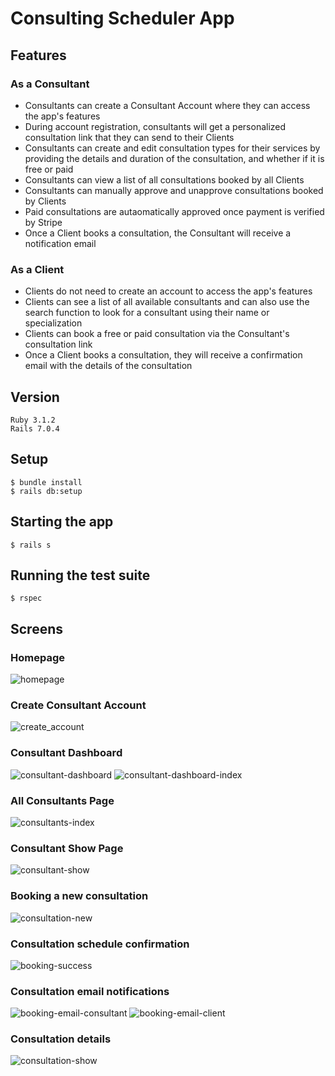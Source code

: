 # Consulting Scheduler App

## Features

### As a Consultant

* Consultants can create a Consultant Account where they can access the app's features
* During account registration, consultants will get a personalized consultation link that they can send to their Clients
* Consultants can create and edit consultation types for their services by providing the details and duration of the consultation, and whether if it is free or paid
* Consultants can view a list of all consultations booked by all Clients
* Consultants can manually approve and unapprove consultations booked by Clients
* Paid consultations are autaomatically approved once payment is verified by Stripe
* Once a Client books a consultation, the Consultant will receive a notification email

### As a Client

* Clients do not need to create an account to access the app's features
* Clients can see a list of all available consultants and can also use the search function to look for a consultant using their name or specialization
* Clients can book a free or paid consultation via the Consultant's consultation link
* Once a Client books a consultation, they will receive a confirmation email with the details of the consultation

## Version
```
Ruby 3.1.2
Rails 7.0.4
```

## Setup
```
$ bundle install
$ rails db:setup
```

## Starting the app
```
$ rails s
```

## Running the test suite
```
$ rspec
```

## Screens
### Homepage
![homepage](https://user-images.githubusercontent.com/100396329/195965807-07c7d598-d0b7-483d-b80c-f0a6df2c5b85.jpg)

### Create Consultant Account
![create_account](https://user-images.githubusercontent.com/100396329/195965878-e6facd75-2ab2-4873-b5c7-e1700ca50dbc.png)

### Consultant Dashboard
![consultant-dashboard](https://user-images.githubusercontent.com/100396329/195965936-c8e8e3d2-6c48-4cfa-8792-5684289a1659.jpg)
![consultant-dashboard-index](https://user-images.githubusercontent.com/100396329/195965941-dd43de7d-8e05-4de7-99c9-a39cba49d463.jpg)

### All Consultants Page
![consultants-index](https://user-images.githubusercontent.com/100396329/195965977-3fea47de-b02c-4800-a2a2-c08f8db05f82.jpg)

### Consultant Show Page
![consultant-show](https://user-images.githubusercontent.com/100396329/195965989-db96b496-33ce-4752-adcd-5bf32c46130d.jpg)

### Booking a new consultation
![consultation-new](https://user-images.githubusercontent.com/100396329/195966012-e17470e3-46a1-4a95-adce-f500c1d29e48.jpg)

### Consultation schedule confirmation
![booking-success](https://user-images.githubusercontent.com/100396329/195966036-37d1263a-4b48-4241-a361-a8972e8ae1ff.jpg)

### Consultation email notifications
![booking-email-consultant](https://user-images.githubusercontent.com/100396329/195966044-a221a11b-64ba-4241-aa6d-58dcd0e72561.jpg)
![booking-email-client](https://user-images.githubusercontent.com/100396329/195966045-a4281e26-fa59-4a88-a401-bdda93defb7c.jpg)

### Consultation details
![consultation-show](https://user-images.githubusercontent.com/100396329/195966050-18625f83-0fba-4ef2-a055-51bcc9286f92.jpg)

